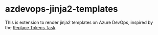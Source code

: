 # azdevops-jinja2-templates

This is extension to render jinja2 templates on Azure DevOps, inspired by the [Replace Tokens Task](https://marketplace.visualstudio.com/items?itemName=qetza.replacetokens).
